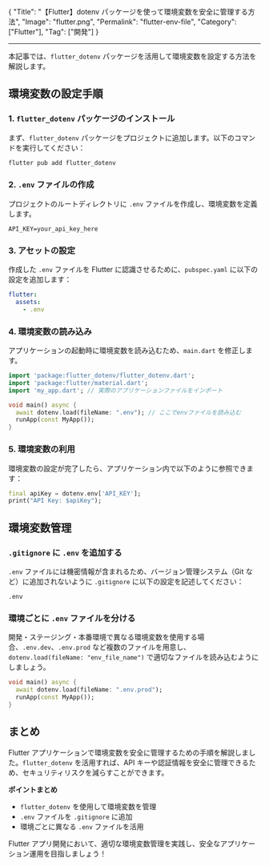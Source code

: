 {
"Title": "【Flutter】dotenv パッケージを使って環境変数を安全に管理する方法",
"Image": "flutter.png",
"Permalink": "flutter-env-file",
"Category": ["Flutter"],
"Tag": ["開発"]
}

---

本記事では、`flutter_dotenv` パッケージを活用して環境変数を設定する方法を解説します。

## 環境変数の設定手順

### 1. `flutter_dotenv` パッケージのインストール

まず、`flutter_dotenv` パッケージをプロジェクトに追加します。以下のコマンドを実行してください：

```bash
flutter pub add flutter_dotenv
```

### 2. `.env` ファイルの作成

プロジェクトのルートディレクトリに `.env` ファイルを作成し、環境変数を定義します。

```env
API_KEY=your_api_key_here
```

### 3. アセットの設定

作成した `.env` ファイルを Flutter に認識させるために、`pubspec.yaml` に以下の設定を追加します：

```yaml
flutter:
  assets:
    - .env
```

### 4. 環境変数の読み込み

アプリケーションの起動時に環境変数を読み込むため、`main.dart` を修正します。

```dart
import 'package:flutter_dotenv/flutter_dotenv.dart';
import 'package:flutter/material.dart';
import 'my_app.dart'; // 実際のアプリケーションファイルをインポート

void main() async {
  await dotenv.load(fileName: ".env"); // ここでenvファイルを読み込む
  runApp(const MyApp());
}
```

### 5. 環境変数の利用

環境変数の設定が完了したら、アプリケーション内で以下のように参照できます：

```dart
final apiKey = dotenv.env['API_KEY'];
print("API Key: $apiKey");
```

## 環境変数管理

### `.gitignore` に `.env` を追加する

`.env` ファイルには機密情報が含まれるため、バージョン管理システム（Git など）に追加されないように `.gitignore` に以下の設定を記述してください：

```gitignore
.env
```

### 環境ごとに `.env` ファイルを分ける

開発・ステージング・本番環境で異なる環境変数を使用する場合、`.env.dev`、`.env.prod` など複数のファイルを用意し、`dotenv.load(fileName: "env_file_name")` で適切なファイルを読み込むようにしましょう。

```dart
void main() async {
  await dotenv.load(fileName: ".env.prod");
  runApp(const MyApp());
}
```

## まとめ

Flutter アプリケーションで環境変数を安全に管理するための手順を解説しました。`flutter_dotenv` を活用すれば、API キーや認証情報を安全に管理できるため、セキュリティリスクを減らすことができます。

**ポイントまとめ**
- `flutter_dotenv` を使用して環境変数を管理
- `.env` ファイルを `.gitignore` に追加
- 環境ごとに異なる `.env` ファイルを活用

Flutter アプリ開発において、適切な環境変数管理を実践し、安全なアプリケーション運用を目指しましょう！